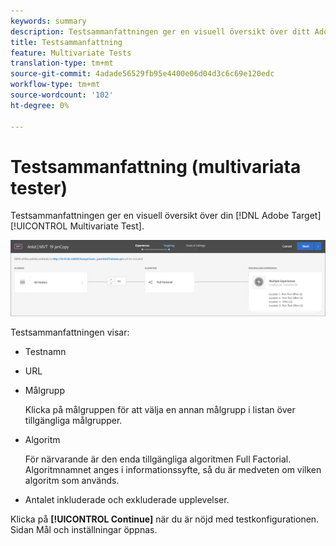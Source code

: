```yaml
---
keywords: summary
description: Testsammanfattningen ger en visuell översikt över ditt Adobe Target Multivariate-test.
title: Testsammanfattning
feature: Multivariate Tests
translation-type: tm+mt
source-git-commit: 4adade56529fb95e4400e06d04d3c6c69e120edc
workflow-type: tm+mt
source-wordcount: '102'
ht-degree: 0%

---
```



# Testsammanfattning (multivariata tester)

Testsammanfattningen ger en visuell översikt över din [!DNL Adobe Target] [!UICONTROL Multivariate Test].

![Testsammanfattning, dialogruta](/help/c-activities/c-multivariate-testing/t-create-multivariate-test/assets/summary2new.png)

Testsammanfattningen visar:

* Testnamn
* URL
* Målgrupp

   Klicka på målgruppen för att välja en annan målgrupp i listan över tillgängliga målgrupper.
* Algoritm

   För närvarande är den enda tillgängliga algoritmen Full Factorial. Algoritmnamnet anges i informationssyfte, så du är medveten om vilken algoritm som används.
* Antalet inkluderade och exkluderade upplevelser.

Klicka på **[!UICONTROL Continue]** när du är nöjd med testkonfigurationen. Sidan Mål och inställningar öppnas.
